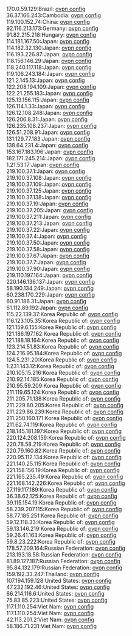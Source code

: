 170.0.59.129:Brazil: [ovpn config](vpn/170_0_59_129.ovpn)  
36.37.166.243:Cambodia: [ovpn config](vpn/36_37_166_243.ovpn)  
119.100.152.74:China: [ovpn config](vpn/119_100_152_74.ovpn)  
92.116.213.173:Germany: [ovpn config](vpn/92_116_213_173.ovpn)  
91.82.215.218:Hungary: [ovpn config](vpn/91_82_215_218.ovpn)  
114.181.167.50:Japan: [ovpn config](vpn/114_181_167_50.ovpn)  
114.182.32.130:Japan: [ovpn config](vpn/114_182_32_130.ovpn)  
116.193.226.87:Japan: [ovpn config](vpn/116_193_226_87.ovpn)  
118.156.146.29:Japan: [ovpn config](vpn/118_156_146_29.ovpn)  
118.240.117.118:Japan: [ovpn config](vpn/118_240_117_118.ovpn)  
119.106.243.184:Japan: [ovpn config](vpn/119_106_243_184.ovpn)  
121.2.145.13:Japan: [ovpn config](vpn/121_2_145_13.ovpn)  
122.208.194.109:Japan: [ovpn config](vpn/122_208_194_109.ovpn)  
122.21.255.183:Japan: [ovpn config](vpn/122_21_255_183.ovpn)  
125.13.156.115:Japan: [ovpn config](vpn/125_13_156_115.ovpn)  
126.114.1.33:Japan: [ovpn config](vpn/126_114_1_33.ovpn)  
126.12.108.248:Japan: [ovpn config](vpn/126_12_108_248.ovpn)  
126.206.8.31:Japan: [ovpn config](vpn/126_206_8_31.ovpn)  
126.235.108.237:Japan: [ovpn config](vpn/126_235_108_237.ovpn)  
126.51.208.91:Japan: [ovpn config](vpn/126_51_208_91.ovpn)  
131.129.77.183:Japan: [ovpn config](vpn/131_129_77_183.ovpn)  
138.64.231.4:Japan: [ovpn config](vpn/138_64_231_4.ovpn)  
153.167.183.196:Japan: [ovpn config](vpn/153_167_183_196.ovpn)  
182.171.245.214:Japan: [ovpn config](vpn/182_171_245_214.ovpn)  
1.21.53.17:Japan: [ovpn config](vpn/1_21_53_17.ovpn)  
219.100.37.1:Japan: [ovpn config](vpn/219_100_37_1.ovpn)  
219.100.37.108:Japan: [ovpn config](vpn/219_100_37_108.ovpn)  
219.100.37.109:Japan: [ovpn config](vpn/219_100_37_109.ovpn)  
219.100.37.125:Japan: [ovpn config](vpn/219_100_37_125.ovpn)  
219.100.37.138:Japan: [ovpn config](vpn/219_100_37_138.ovpn)  
219.100.37.19:Japan: [ovpn config](vpn/219_100_37_19.ovpn)  
219.100.37.205:Japan: [ovpn config](vpn/219_100_37_205.ovpn)  
219.100.37.211:Japan: [ovpn config](vpn/219_100_37_211.ovpn)  
219.100.37.213:Japan: [ovpn config](vpn/219_100_37_213.ovpn)  
219.100.37.22:Japan: [ovpn config](vpn/219_100_37_22.ovpn)  
219.100.37.4:Japan: [ovpn config](vpn/219_100_37_4.ovpn)  
219.100.37.50:Japan: [ovpn config](vpn/219_100_37_50.ovpn)  
219.100.37.58:Japan: [ovpn config](vpn/219_100_37_58.ovpn)  
219.100.37.67:Japan: [ovpn config](vpn/219_100_37_67.ovpn)  
219.100.37.7:Japan: [ovpn config](vpn/219_100_37_7.ovpn)  
219.100.37.90:Japan: [ovpn config](vpn/219_100_37_90.ovpn)  
219.110.197.164:Japan: [ovpn config](vpn/219_110_197_164.ovpn)  
220.146.136.137:Japan: [ovpn config](vpn/220_146_136_137.ovpn)  
58.190.134.249:Japan: [ovpn config](vpn/58_190_134_249.ovpn)  
60.238.170.229:Japan: [ovpn config](vpn/60_238_170_229.ovpn)  
60.91.186.31:Japan: [ovpn config](vpn/60_91_186_31.ovpn)  
61.112.89.192:Japan: [ovpn config](vpn/61_112_89_192.ovpn)  
115.22.139.37:Korea Republic of: [ovpn config](vpn/115_22_139_37.ovpn)  
116.123.105.35:Korea Republic of: [ovpn config](vpn/116_123_105_35.ovpn)  
121.159.6.155:Korea Republic of: [ovpn config](vpn/121_159_6_155.ovpn)  
121.186.197.162:Korea Republic of: [ovpn config](vpn/121_186_197_162.ovpn)  
121.188.18.164:Korea Republic of: [ovpn config](vpn/121_188_18_164.ovpn)  
123.214.51.83:Korea Republic of: [ovpn config](vpn/123_214_51_83.ovpn)  
124.216.95.184:Korea Republic of: [ovpn config](vpn/124_216_95_184.ovpn)  
124.5.231.20:Korea Republic of: [ovpn config](vpn/124_5_231_20.ovpn)  
1.231.143.12:Korea Republic of: [ovpn config](vpn/1_231_143_12.ovpn)  
210.105.15.216:Korea Republic of: [ovpn config](vpn/210_105_15_216.ovpn)  
210.92.14.185:Korea Republic of: [ovpn config](vpn/210_92_14_185.ovpn)  
210.95.59.209:Korea Republic of: [ovpn config](vpn/210_95_59_209.ovpn)  
211.119.65.124:Korea Republic of: [ovpn config](vpn/211_119_65_124.ovpn)  
211.205.71.138:Korea Republic of: [ovpn config](vpn/211_205_71_138.ovpn)  
211.229.80.205:Korea Republic of: [ovpn config](vpn/211_229_80_205.ovpn)  
211.229.86.239:Korea Republic of: [ovpn config](vpn/211_229_86_239.ovpn)  
211.250.160.171:Korea Republic of: [ovpn config](vpn/211_250_160_171.ovpn)  
211.62.74.119:Korea Republic of: [ovpn config](vpn/211_62_74_119.ovpn)  
218.145.181.197:Korea Republic of: [ovpn config](vpn/218_145_181_197.ovpn)  
220.124.208.159:Korea Republic of: [ovpn config](vpn/220_124_208_159.ovpn)  
220.78.58.219:Korea Republic of: [ovpn config](vpn/220_78_58_219.ovpn)  
220.79.160.82:Korea Republic of: [ovpn config](vpn/220_79_160_82.ovpn)  
220.95.112.134:Korea Republic of: [ovpn config](vpn/220_95_112_134.ovpn)  
221.140.25.115:Korea Republic of: [ovpn config](vpn/221_140_25_115.ovpn)  
221.158.156.19:Korea Republic of: [ovpn config](vpn/221_158_156_19.ovpn)  
221.165.235.49:Korea Republic of: [ovpn config](vpn/221_165_235_49.ovpn)  
221.168.142.226:Korea Republic of: [ovpn config](vpn/221_168_142_226.ovpn)  
27.119.117.189:Korea Republic of: [ovpn config](vpn/27_119_117_189.ovpn)  
36.38.62.125:Korea Republic of: [ovpn config](vpn/36_38_62_125.ovpn)  
39.115.154.19:Korea Republic of: [ovpn config](vpn/39_115_154_19.ovpn)  
58.239.207.115:Korea Republic of: [ovpn config](vpn/58_239_207_115.ovpn)  
58.77.185.251:Korea Republic of: [ovpn config](vpn/58_77_185_251.ovpn)  
59.12.118.33:Korea Republic of: [ovpn config](vpn/59_12_118_33.ovpn)  
59.13.146.219:Korea Republic of: [ovpn config](vpn/59_13_146_219.ovpn)  
59.26.41.163:Korea Republic of: [ovpn config](vpn/59_26_41_163.ovpn)  
59.8.23.222:Korea Republic of: [ovpn config](vpn/59_8_23_222.ovpn)  
178.57.209.164:Russian Federation: [ovpn config](vpn/178_57_209_164.ovpn)  
213.193.18.58:Russian Federation: [ovpn config](vpn/213_193_18_58.ovpn)  
81.89.127.187:Russian Federation: [ovpn config](vpn/81_89_127_187.ovpn)  
95.84.132.179:Russian Federation: [ovpn config](vpn/95_84_132_179.ovpn)  
159.192.33.247:Thailand: [ovpn config](vpn/159_192_33_247.ovpn)  
107.194.159.128:United States: [ovpn config](vpn/107_194_159_128.ovpn)  
47.232.192.46:United States: [ovpn config](vpn/47_232_192_46.ovpn)  
66.214.116.6:United States: [ovpn config](vpn/66_214_116_6.ovpn)  
75.83.85.223:United States: [ovpn config](vpn/75_83_85_223.ovpn)  
117.1.110.254:Viet Nam: [ovpn config](vpn/117_1_110_254.ovpn)  
117.1.110.254:Viet Nam: [ovpn config](vpn/117_1_110_254.ovpn)  
42.113.201.2:Viet Nam: [ovpn config](vpn/42_113_201_2.ovpn)  
58.186.71.231:Viet Nam: [ovpn config](vpn/58_186_71_231.ovpn)  
